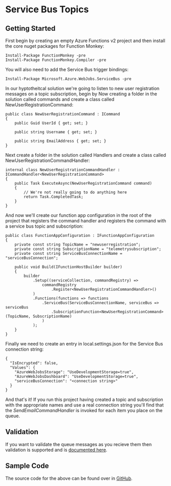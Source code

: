 # Service Bus Topics

## Getting Started

First begin by creating an empty Azure Functions v2 project and then install the core nuget packages for Function Monkey:

    Install-Package FunctionMonkey -pre
    Install-Package FunctionMonkey.Compiler -pre

You will also need to add the Service Bus trigger bindings:

    Install-Package Microsoft.Azure.WebJobs.ServiceBus -pre

In our hyptotheitcal solution we're going to listen to new user registration messages on a topic subscription, begin by Now creating a folder in the solution called commands and create a class called NewUserRegistrationCommand:

    public class NewUserRegistrationCommand : ICommand
    {
        public Guid UserId { get; set; }

        public string Username { get; set; }

        public string EmailAddress { get; set; }
    }

Next create a folder in the solution called Handlers and create a class called NewUserRegistrationCommandHandler:

    internal class NewUserRegistrationCommandHandler : ICommandHandler<NewUserRegistrationCommand>
    {
        public Task ExecuteAsync(NewUserRegistrationCommand command)
        {
            // We're not really going to do anything here
            return Task.CompletedTask;
        }
    }

And now we'll create our function app configuration in the root of the project that registers the command handler and registers the command with a service bus topic and subscription:

    public class FunctionAppConfiguration : IFunctionAppConfiguration
    {
        private const string TopicName = "newuserregistration";
        private const string SubscriptionName = "telemetrysubscription";
        private const string ServiceBusConnectionName = "serviceBusConnection";

        public void Build(IFunctionHostBuilder builder)
        {
            builder
                .Setup((serviceCollection, commandRegistry) =>
                    commandRegistry
                        .Register<NewUserRegistrationCommandHandler>()
                )
                .Functions(functions => functions
                    .ServiceBus(ServiceBusConnectionName, serviceBus => serviceBus
                        .SubscriptionFunction<NewUserRegistrationCommand>(TopicName, SubscriptionName)
                    )
                );
        }
    }

Finally we need to create an entry in local.settings.json for the Service Bus connection string:

    {
      "IsEncrypted": false,
      "Values": {
        "AzureWebJobsStorage": "UseDevelopmentStorage=true",
        "AzureWebJobsDashboard": "UseDevelopmentStorage=true",
        "serviceBusConnection": "<connection string>" 
      }
    }

And that's it! If you run this project having created a topic and subscription with the appropriate names and use a real connection string you'll find that the _SendEmailCommandHandler_ is invoked for each item you place on the queue.

## Validation

If you want to validate the queue messages as you recieve them then validation is supported and is [documented here](/crosscutting/validation.html).

## Sample Code

The source code for the above can be found over in [GitHub](https://github.com/JamesRandall/FunctionMonkey/tree/master/Samples/DocumentationSamples/ServiceBusSample).